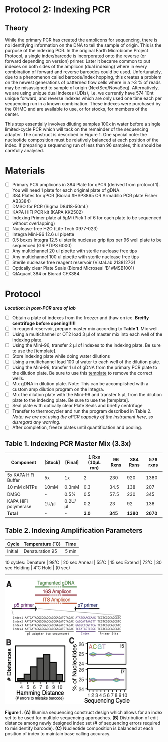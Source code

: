# Protocol 2: Indexing PCR

## Theory

While the primary PCR has created the amplicons for sequencing, there is no identifying information on the DNA to tell the sample of origin. This is the purpose of the indexing PCR. In the original Earth Microbiome Project Protocol, a single index/barcode is incorporated onto the reverse (or forward depending on version) primer. Later it became common to put indexes on both sides of the amplicon (dual indexing) where in every combination of forward and reverse barcodes could be used. Unfortunately, due to a phenomenon called barcode/index hopping, this creates a problem on the newest generations of patterned flow cells where in a >3 % of reads may be misassigned to sample of origin (NextSeq/NovaSeq). Alternatively, we are using unique dual indexes (UDIs), i.e. we currently have 574 10nt unique forward, and reverse indexes which are only used one time each per sequencing run in a known combination. These indexes were purchased by the OHMC and are available to use, or for stocks, for members of the center.  

This step essentially involves diluting samples 100x in water before a single limited-cycle PCR which will tack on the remainder of the sequencing adapter. The construct is described in Figure 1. One special note: the nucleotide composition must be relatively balanced at each position of the index. If preparing a sequencing run of less than 96 samples, this should be carefully analysed.

# Materials
- [ ] Primary PCR amplicons in 384 Plate for qPCR (derived from protocol 1). You will need 1 plate for each original plate of gDNA.
- [ ] 384 Plates for qPCR (Biorad #HSP3865 OR Armadillo PCR plate Fisher AB3384)
- [ ] DMSO for PCR (Sigma D8418-50mL)
- [ ] KAPA HiFi PCR kit (KAPA KK2502)
- [ ] Indexing Primer plate at 5µM (Pick 1 of 6 for each plate to be sequenced without overlapping)
- [ ] Nuclease-free H2O (Life Tech 0977-023)
- [ ] Integra Mini-96 12.6 ul pipette
- [ ] 0.5 boxes Integra 12.5 ul sterile nuclease grip tips per 96 well plate to be sequenced (GRIPTIPS 6000)
- [ ] Any multichannel 20 ul pipette with sterile nuclease free tips
- [ ] Any multichannel 100 ul pipette with sterile nuclease free tips
- [ ] Sterile nuclease free reagent reservoir (VistaLab 2138127G)
- [ ] Optically clear Plate Seals (Biorad Microseal ‘B’ #MSB1001)
- [ ] QIAquant 384 or Biorad CFX384.

# Protocol
***Location: in post-PCR area of lab***
- [ ] Obtain a plate of indexes from the freezer and thaw on ice. **Breifly centrifuge before opening!!!!!**
- [ ] In reagent reservoir, prepare master mix according to **Table 1**. Mix well.
- [ ] Using a multichannel or OT2 load 3 µl of master mix into each well of the indexing plate.
- [ ] Using the Mini-96, transfer 2 µl of indexes to the indexing plate. Be sure to use the [template].
- [ ] Store indexing plate while doing water dilutions
- [ ] Using a multichannel load 100 ul water to each well of the dilution plate.
- [ ] Using the Mini-96, transfer 1 ul of gDNA from the primary PCR plate to the dilution plate. Be sure to use this [template](https://github.com/BisanzLab/OHMC_Colaboratory/blob/main/Templates/96_to_384_Integra.xlsx) to remove the correct wells.
- [ ] Mix gDNA in dilution plate. Note: This can be accomplished with a custom amp dilution program on the Integra.
- [ ] Mix the dilution plate with the Mini-96 and transfer 5 µL from the dilution plate to the indexing plate. Be sure to use the [template].
- [ ] Seal plate with optically clear Plate Seals and briefly centrifuge
- [ ] Transfer to thermocycler and run the program described in Table 2. *Note: we are not using the qPCR capacity of the instrument here, so disregard any warning.*
- [ ] After completion, freeze plates until quantification and pooling.

## Table 1. Indexing PCR Master Mix (3.3x)

Component	            | [Stock] | [Final] | 1 Rxn (10µL rxn) | 96 Rxns|  384 Rxns |   576 rxns|
----------------------|---------|---------|------------------|--------|-----------|-----------|
5x KAPA HiFi Buffer	  | 5x      |  1x     | 2                | 230    |   920     |   1380    |
10 mM dNTPs           | 10mM    |  0.3mM  | 0.3              | 34.5   |   138     |   207     |
DMSO                  |  -      | 0.5%    | 0.5              | 57.5   |   230     |   345     |
KAPA HiFi polymerase  | 1U/µl   | 0.2U/µl | 0.2              | 23     |   92      |   138     |
**Total**	            | -       | -       | **3.0**          | **345**| **1380**  | **2070**  |

## Table 2. Indexing Amplification Parameters
Cycle | Temperature (˚C)	| Time
------|-------------------|------
Initial | Denaturation	95 | 	5 min
10 cycles:
Denature | 98˚C | 20 sec
Anneal | 55˚C | 15 sec
Extend | 72˚C | 30 sec
Holding	| 4˚C	Hold | (0 sec)



***

<img src="https://github.com/BisanzLab/OHMC_Colaboratory/blob/main/Misc/images/Fig1.jpg" width="400" height="400">

**Figure 1.** **(A)** Illumina sequencing construct design which allows for an index set to be used for multiple sequencing approaches. **(B)** Distribution of edit distance among newly designed index set (# of sequencing errors required to misidentify barcode). **(C)** Nucleotide composition is balanced at each position of index to maintain base calling accuracy.

